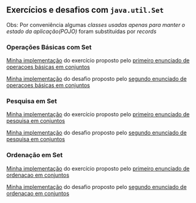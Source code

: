 ## Exercícios e desafios com `java.util.Set`

Obs: Por conveniência algumas *classes usadas apenas para manter o estado da aplicação(POJO)* foram substituídas por _records_

### Operações Básicas com Set
[Minha implementação](ConjuntoConvidados.java) do exercício proposto pelo [primeiro enunciado de operacoes básicas em conjuntos](https://github.com/cami-la/collections-java-api-2023/tree/master/out/production/collections-java-api-2023/main/java/set#1-conjunto-de-convidados)

[Minha implementação](ConjuntoPalavrasUnicas.java) do desafio proposto pelo [segundo enunciado de operacoes básicas em conjuntos](https://github.com/cami-la/collections-java-api-2023/tree/master/out/production/collections-java-api-2023/main/java/list#2-conjunto-de-palavras-únicas)

### Pesquisa em Set
[Minha implementação](AgendaContatos.java) do exercício proposto pelo [primeiro enunciado de pesquisa em conjuntos](https://github.com/cami-la/collections-java-api-2023/tree/master/out/production/collections-java-api-2023/main/java/set#1-agenda-de-contatos)

[Minha implementação](ListaTarefas.java) do desafio proposto pelo [segundo enunciado de pesquisa em conjuntos](https://github.com/cami-la/collections-java-api-2023/tree/master/out/production/collections-java-api-2023/main/java/set#2-lista-de-tarefas)

### Ordenação em Set
[Minha implementação](CadastroProdutos.java) do exercício proposto pelo [primeiro enunciado de ordenacao em conjuntos](https://github.com/cami-la/collections-java-api-2023/tree/master/out/production/collections-java-api-2023/main/java/set#1-cadastro-de-produtos)

[Minha implementação](GerenciadorAlunos.java) do desafio proposto pelo [segundo enunciado de ordenacao em conjuntos](https://github.com/cami-la/collections-java-api-2023/tree/master/out/production/collections-java-api-2023/main/java/set#2-lista-de-alunos)
